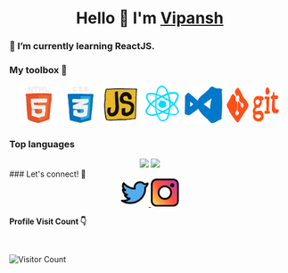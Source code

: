 <h1 align="center">
    Hello 👋 I'm <a href="https://github.com/vipansh">Vipansh</a>
</h1>

### 🌱 I’m currently learning ReactJS.

### My toolbox 🔧

<div align="center">
    <img src="assets/html5.gif" width="70px"/>
    <img src="assets/css3.gif" width="70px"/>
    <img src="assets/js.gif" width="70px"/>
    <img src="assets/react.gif" width="70px"/>
    <img src="assets/vscode.webp" width="70px"/>
    <img src="assets/git.gif" width="100px" height="70px"/>
</div>

### Top languages

<div align="center">
<img src="https://github-readme-stats.vercel.app/api/top-langs/?username=vipansh&layout=compact&theme=chartreuse-dark&hide=Jupyter%20Notebook" width="40%"/>
<img src="https://github-readme-stats.vercel.app/api?username=vipansh&show_icons=true&theme=radical" width="40%"/>
</div>
### Let's connect! 🤝

<div align="center">
    <a href="https://twitter.com/VipanshThakur">
        <img alt="vipansh | Twitter"
            src="assets/twitter.svg"
            width="50px" />
    </a>
    <a href="https://www.instagram.com/vipansh_thakur">
        <img alt="vipansh | Instagram"
            src="assets/instagram.svg"
            width="50px" />
    </a> 
   
   
</div>

**Profile Visit Count 👇**

<br>

![Visitor Count](https://profile-counter.glitch.me/{vipansh}/count.svg)
